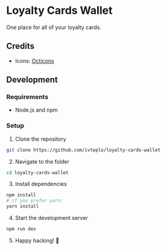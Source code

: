 # Loyalty Cards Wallet

One place for all of your loyalty cards.

## Credits

- Icons: [Octicons](https://primer.style/octicons)

## Development

### Requirements

- Node.js and npm

### Setup

1. Clone the repository

```bash
git clone https://github.com/ivteplo/loyalty-cards-wallet
```

2. Navigate to the folder

```bash
cd loyalty-cards-wallet
```

3. Install dependencies

```bash
npm install
# if you prefer yarn:
yarn install
```

4. Start the development server

```bash
npm run dev
```

5. Happy hacking! 🎉
